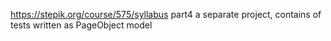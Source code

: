 https://stepik.org/course/575/syllabus part4
a separate project, contains of tests written as PageObject model
